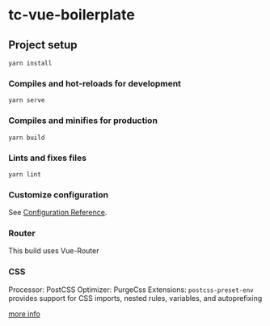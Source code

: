 # tc-vue-boilerplate

## Project setup
```
yarn install
```

### Compiles and hot-reloads for development
```
yarn serve
```

### Compiles and minifies for production
```
yarn build
```

### Lints and fixes files
```
yarn lint
```

### Customize configuration
See [Configuration Reference](https://cli.vuejs.org/config/).


### Router
This build uses Vue-Router

### CSS 
Processor: PostCSS
Optimizer: PurgeCss
Extensions: `postcss-preset-env` provides support for CSS imports, nested rules, variables, and autoprefixing 

[more info](https://tailwindcss.com/docs/using-with-preprocessors/#using-postcss-as-your-preprocessor)